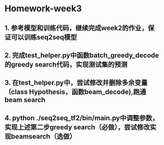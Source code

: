 # Homework-week3
## 1. 参考模型和训练代码，继续完成week2的作业，保证可以训练seq2seq模型

## 2. 完成test_helper.py中函数batch_greedy_decode的greedy search代码，实现测试集的预测

## 3. 在test_helper.py中，尝试修改并删除多余变量（class Hypothesis，函数beam_decode),跑通beam search

## 4. python ./seq2seq_tf2/bin/main.py中调整参数，实现上述第二步greedy search（必做），尝试修改实现beamsearch（选做）



